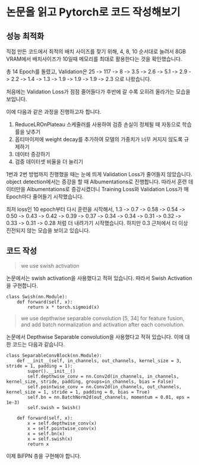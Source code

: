 # 논문을 읽고 Pytorch로 코드 작성해보기

## 성능 최적화
직접 만든 코드에서 최적의 배치 사이즈를 찾기 위해, 4, 8, 10 순서대로 늘려서 8GB VRAM에서 배치사이즈가 10일때 메모리를 최대로 활용한다는 것을 확인했습니다.

총 14 Epoch를 돌렸고, Validation은 25 -> 117 -> 8 -> 3.5 -> 2.6 -> 5.1 -> 2.9 -> 2.2 -> 1.4 -> 1.3 -> 1.9 -> 1.9 -> 1.9 -> 2.3 으로 나왔습니다.

처음에는 Validation Loss가 점점 줄어들다가 후반에 갈 수록 오히려 올라가는 모습을 보입니다.

이에 다음과 같은 과정을 진행하고자 합니다.

1. ReduceLROnPlateau 스케줄러를 사용하여 검증 손실이 정체될 때 자동으로 학습률을 낮추기
2. 옵티마이저에 weight decay를 추가하여 모델의 가중치가 너무 커지지 않도록 규제하기
3. 데이터 증강하기
4. 검증 데이터셋 비율을 더 늘리기


1번과 2번 방법까지 진행했을 때는 눈에 띄게 Validation Loss가 줄어들지 않았습니다. object detection에서는 증강을 할 때 Albumentations로 진행합니다. 따라서 훈련 데이터만을 Albumentations로 증강시켰더니 Training Loss와 Validation Loss가 매 Epoch마다 줄어들기 시작했습니다.

최저 loss인 10 epoch부터 다시 훈련을 시작해서, 1.3 -> 0.7 -> 0.58 -> 0.54 -> 0.50 -> 0.43 -> 0.42 -> 0.39 -> 0.37 -> 0.34 -> 0.34 -> 0.31 -> 0.32 -> 0.33 -> 0.31 -> 0.28 처럼 더 내려가기 시작했습니다.
하지만 0.3 근처에서 더 이상 진전되지 않는 모습을 보이고 있습니다.

## 코드 작성
> we use swish activation

논문에서는 swish activation을 사용했다고 적혀 있습니다. 따라서 Swish Activation을 구현합니다.
```
class Swish(nn.Module):
    def forward(self, x):
        return x * torch.sigmoid(x)
```
>  we use depthwise separable convolution [5, 34] for feature fusion, and add batch normalization and activation after each convolution.

논문에서 Depthwise Separable convolution을 사용했다고 적혀 있습니다. 이에 대한 코드는 다음과 같습니다.
```
class SeparableConvBlock(nn.Module):
    def __init__(self, in_channels, out_channels, kernel_size = 3, stride = 1, padding = 1):
        super().__init__()
        self.depthwise_conv = nn.Conv2d(in_channels, in_channels, kernel_size, stride, padding, groups=in_channels, bias = False)
        self.pointwise_conv = nn.Conv2d(in_channels, out_channels, kernel_size = 1, stride = 1, padding = 0, bias = True)
        self.bn = nn.BatchNorm2d(out_channels, momentum = 0.01, eps = 1e-3)
        self.swish = Swish()

    def forward(self, x):
        x = self.depthwise_conv(x)
        x = self.pointwise_conv(x)
        x = self.bn(x)
        x = self.swish(x)
        return x
```
이제 BiFPN 층을 구현해야 합니다.
